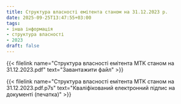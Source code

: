 ```yaml
---
title: Структура власності емітента станом на 31.12.2023 р.
date: 2025-09-25T13:47:55+03:00
tags:
- інша інформація
- структура власності
- 2023
draft: false
---
```


{{< filelink name="Структура власності емітента MTK станом на 31.12.2023.pdf" text="Завантажити файл" >}}

{{< filelink name="Структура власності емітента MTK станом на 31.12.2023.pdf.p7s" text="Кваліфікований електронний підпис на документі (печатка)" >}}
